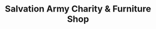 ---
title: "Salvation Army Charity & Furniture Shop"
url: /perth/salvation-army-charity-and-furniture-shop/
shop: charity
---
